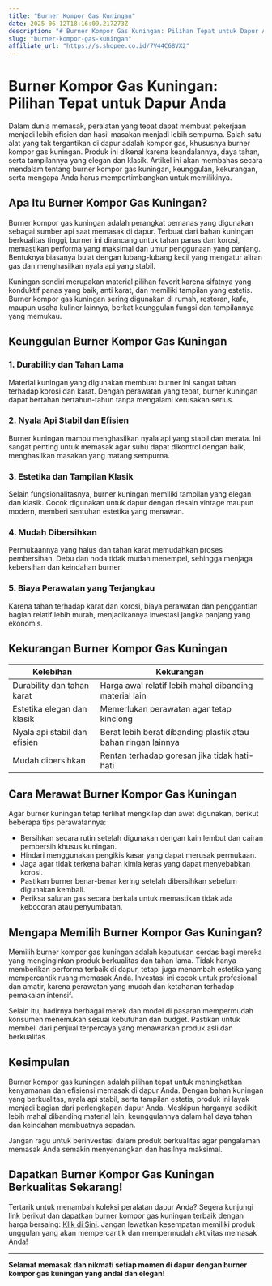 ```yaml
---
title: "Burner Kompor Gas Kuningan"
date: 2025-06-12T18:16:09.217273Z
description: "# Burner Kompor Gas Kuningan: Pilihan Tepat untuk Dapur Anda..."
slug: "burner-kompor-gas-kuningan"
affiliate_url: "https://s.shopee.co.id/7V44C68VX2"
---
```

# Burner Kompor Gas Kuningan: Pilihan Tepat untuk Dapur Anda

Dalam dunia memasak, peralatan yang tepat dapat membuat pekerjaan menjadi lebih efisien dan hasil masakan menjadi lebih sempurna. Salah satu alat yang tak tergantikan di dapur adalah kompor gas, khususnya burner kompor gas kuningan. Produk ini dikenal karena keandalannya, daya tahan, serta tampilannya yang elegan dan klasik. Artikel ini akan membahas secara mendalam tentang burner kompor gas kuningan, keunggulan, kekurangan, serta mengapa Anda harus mempertimbangkan untuk memilikinya.

## Apa Itu Burner Kompor Gas Kuningan?

Burner kompor gas kuningan adalah perangkat pemanas yang digunakan sebagai sumber api saat memasak di dapur. Terbuat dari bahan kuningan berkualitas tinggi, burner ini dirancang untuk tahan panas dan korosi, memastikan performa yang maksimal dan umur penggunaan yang panjang. Bentuknya biasanya bulat dengan lubang-lubang kecil yang mengatur aliran gas dan menghasilkan nyala api yang stabil.

Kuningan sendiri merupakan material pilihan favorit karena sifatnya yang konduktif panas yang baik, anti karat, dan memiliki tampilan yang estetis. Burner kompor gas kuningan sering digunakan di rumah, restoran, kafe, maupun usaha kuliner lainnya, berkat keunggulan fungsi dan tampilannya yang memukau.

## Keunggulan Burner Kompor Gas Kuningan

### 1. Durability dan Tahan Lama
Material kuningan yang digunakan membuat burner ini sangat tahan terhadap korosi dan karat. Dengan perawatan yang tepat, burner kuningan dapat bertahan bertahun-tahun tanpa mengalami kerusakan serius.

### 2. Nyala Api Stabil dan Efisien
Burner kuningan mampu menghasilkan nyala api yang stabil dan merata. Ini sangat penting untuk memasak agar suhu dapat dikontrol dengan baik, menghasilkan masakan yang matang sempurna.

### 3. Estetika dan Tampilan Klasik
Selain fungsionalitasnya, burner kuningan memiliki tampilan yang elegan dan klasik. Cocok digunakan untuk dapur dengan desain vintage maupun modern, memberi sentuhan estetika yang menawan.

### 4. Mudah Dibersihkan
Permukaannya yang halus dan tahan karat memudahkan proses pembersihan. Debu dan noda tidak mudah menempel, sehingga menjaga kebersihan dan keindahan burner.

### 5. Biaya Perawatan yang Terjangkau
Karena tahan terhadap karat dan korosi, biaya perawatan dan penggantian bagian relatif lebih murah, menjadikannya investasi jangka panjang yang ekonomis.

## Kekurangan Burner Kompor Gas Kuningan

| Kelebihan | Kekurangan |
|------------|------------|
| Durability dan tahan karat | Harga awal relatif lebih mahal dibanding material lain |
| Estetika elegan dan klasik | Memerlukan perawatan agar tetap kinclong |
| Nyala api stabil dan efisien | Berat lebih berat dibanding plastik atau bahan ringan lainnya |
| Mudah dibersihkan | Rentan terhadap goresan jika tidak hati-hati |

## Cara Merawat Burner Kompor Gas Kuningan

Agar burner kuningan tetap terlihat mengkilap dan awet digunakan, berikut beberapa tips perawatannya:

- Bersihkan secara rutin setelah digunakan dengan kain lembut dan cairan pembersih khusus kuningan.
- Hindari menggunakan pengikis kasar yang dapat merusak permukaan.
- Jaga agar tidak terkena bahan kimia keras yang dapat menyebabkan korosi.
- Pastikan burner benar-benar kering setelah dibersihkan sebelum digunakan kembali.
- Periksa saluran gas secara berkala untuk memastikan tidak ada kebocoran atau penyumbatan.

## Mengapa Memilih Burner Kompor Gas Kuningan?

Memilih burner kompor gas kuningan adalah keputusan cerdas bagi mereka yang menginginkan produk berkualitas dan tahan lama. Tidak hanya memberikan performa terbaik di dapur, tetapi juga menambah estetika yang mempercantik ruang memasak Anda. Investasi ini cocok untuk profesional dan amatir, karena perawatan yang mudah dan ketahanan terhadap pemakaian intensif.

Selain itu, hadirnya berbagai merek dan model di pasaran mempermudah konsumen menemukan sesuai kebutuhan dan budget. Pastikan untuk membeli dari penjual terpercaya yang menawarkan produk asli dan berkualitas.

## Kesimpulan

Burner kompor gas kuningan adalah pilihan tepat untuk meningkatkan kenyamanan dan efisiensi memasak di dapur Anda. Dengan bahan kuningan yang berkualitas, nyala api stabil, serta tampilan estetis, produk ini layak menjadi bagian dari perlengkapan dapur Anda. Meskipun harganya sedikit lebih mahal dibanding material lain, keunggulannya dalam hal daya tahan dan keindahan membuatnya sepadan.

Jangan ragu untuk berinvestasi dalam produk berkualitas agar pengalaman memasak Anda semakin menyenangkan dan hasilnya maksimal.

## Dapatkan Burner Kompor Gas Kuningan Berkualitas Sekarang!

Tertarik untuk menambah koleksi peralatan dapur Anda? Segera kunjungi link berikut dan dapatkan burner kompor gas kuningan terbaik dengan harga bersaing: [Klik di Sini](https://s.shopee.co.id/7V44C68VX2). Jangan lewatkan kesempatan memiliki produk unggulan yang akan mempercantik dan mempermudah aktivitas memasak Anda!

---

**Selamat memasak dan nikmati setiap momen di dapur dengan burner kompor gas kuningan yang andal dan elegan!**